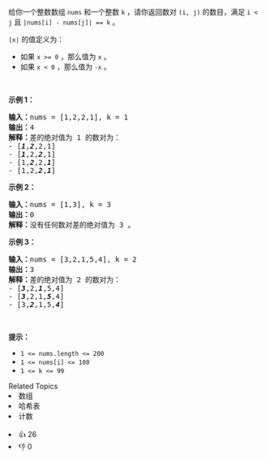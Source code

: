 <p>给你一个整数数组&nbsp;<code>nums</code>&nbsp;和一个整数&nbsp;<code>k</code>&nbsp;，请你返回数对&nbsp;<code>(i, j)</code>&nbsp;的数目，满足&nbsp;<code>i &lt; j</code>&nbsp;且&nbsp;<code>|nums[i] - nums[j]| == k</code>&nbsp;。</p>

<p><code>|x|</code>&nbsp;的值定义为：</p>

<ul>
	<li>如果&nbsp;<code>x &gt;= 0</code>&nbsp;，那么值为&nbsp;<code>x</code>&nbsp;。</li>
	<li>如果&nbsp;<code>x &lt; 0</code>&nbsp;，那么值为&nbsp;<code>-x</code>&nbsp;。</li>
</ul>

<p>&nbsp;</p>

<p><strong>示例 1：</strong></p>

<pre><b>输入：</b>nums = [1,2,2,1], k = 1
<b>输出：</b>4
<b>解释：</b>差的绝对值为 1 的数对为：
- [<em><strong>1</strong></em>,<em><strong>2</strong></em>,2,1]
- [<em><strong>1</strong></em>,2,<em><strong>2</strong></em>,1]
- [1,<em><strong>2</strong></em>,2,<em><strong>1</strong></em>]
- [1,2,<em><strong>2</strong></em>,<em><strong>1</strong></em>]
</pre>

<p><strong>示例 2：</strong></p>

<pre><b>输入：</b>nums = [1,3], k = 3
<b>输出：</b>0
<b>解释：</b>没有任何数对差的绝对值为 3 。
</pre>

<p><strong>示例 3：</strong></p>

<pre><b>输入：</b>nums = [3,2,1,5,4], k = 2
<b>输出：</b>3
<b>解释：</b>差的绝对值为 2 的数对为：
- [<em><strong>3</strong></em>,2,<em><strong>1</strong></em>,5,4]
- [<em><strong>3</strong></em>,2,1,<em><strong>5</strong></em>,4]
- [3,<em><strong>2</strong></em>,1,5,<em><strong>4</strong></em>]
</pre>

<p>&nbsp;</p>

<p><strong>提示：</strong></p>

<ul>
	<li><code>1 &lt;= nums.length &lt;= 200</code></li>
	<li><code>1 &lt;= nums[i] &lt;= 100</code></li>
	<li><code>1 &lt;= k &lt;= 99</code></li>
</ul>
<div><div>Related Topics</div><div><li>数组</li><li>哈希表</li><li>计数</li></div></div><br><div><li>👍 26</li><li>👎 0</li></div>
